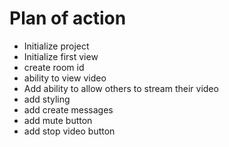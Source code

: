 # Plan of action
- Initialize project
- Initialize first view 
- create room id
- ability to view video
- Add ability to allow others to stream their video
- add styling
- add create messages
- add mute button
- add stop video button